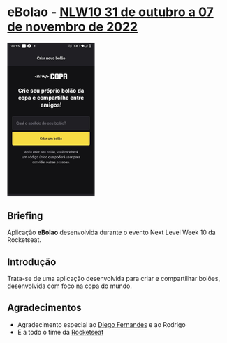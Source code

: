 # eBolao - [NLW10 31 de outubro a 07 de novembro de 2022](https://nextlevelweek.com/) 

<img src="assets/paginaInicial.jpeg" alt="Pagina Inicial da Aplicação" width="200"/>

## Briefing
Aplicação **eBolao** desenvolvida durante o evento Next Level Week 10 da Rocketseat. 

## Introdução

Trata-se de uma aplicação desenvolvida para criar e compartilhar bolões, desenvolvida com foco na copa do mundo.


## Agradecimentos

* Agradecimento especial ao [Diego Fernandes](https://github.com/diego3g) e ao Rodrigo
* E a todo o time da [Rocketseat](https://rocketseat.com.br/)
` `
` `
